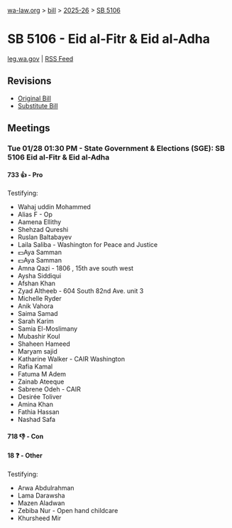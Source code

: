 [wa-law.org](/) > [bill](/bill/) > [2025-26](/bill/2025-26/) > [SB 5106](/bill/2025-26/sb/5106/)

# SB 5106 - Eid al-Fitr & Eid al-Adha
[leg.wa.gov](https://app.leg.wa.gov/billsummary?BillNumber=5106&Year=2025&Initiative=false) | [RSS Feed](./rss.xml)

## Revisions
* [Original Bill](1/)
* [Substitute Bill](S/)

## Meetings
### Tue 01/28 01:30 PM - State Government & Elections (SGE): SB 5106 Eid al-Fitr & Eid al-Adha
#### 733 👍 - Pro
Testifying:
* Wahaj uddin Mohammed
* Alias F - Op
* Aamena Ellithy
* Shehzad Qureshi
* Ruslan Baltabayev
* Laila Saliba - Washington for Peace and Justice
* 💵Aya Samman
* 💵Aya Samman
* Amna Qazi - 1806 , 15th ave south west
* Aysha Siddiqui
* Afshan Khan
* Zyad Altheeb - 604 South 82nd Ave. unit 3
* Michelle Ryder
* Anik Vahora
* Saima Samad
* Sarah Karim
* Samia El-Moslimany
* Mubashir Koul
* Shaheen Hameed
* Maryam sajid
* Katharine Walker - CAIR Washington
* Rafia Kamal
* Fatuma M Adem
* Zainab Ateeque
* Sabrene Odeh - CAIR
* Desirée Toliver
* Amina Khan
* Fathia Hassan
* Nashad Safa

#### 718 👎 - Con

#### 18 ❓ - Other
Testifying:
* Arwa Abdulrahman
* Lama Darawsha
* Mazen Aladwan
* Zebiba Nur - Open hand childcare
* Khursheed Mir
